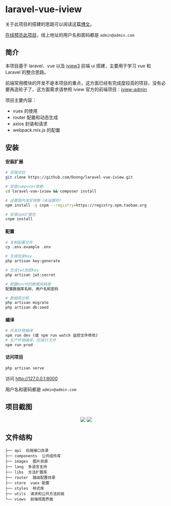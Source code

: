 # laravel-vue-iview



关于此项目的搭建的思路可以阅读这篇[博文](https://segmentfault.com/a/1190000013212484)。

[在线预览此项目](http://admin.donnebox.com)，线上地址的用户名和密码都是 `admin@admin.com`

## 简介

本项目基于 laravel、vue 以及 [iview3](https://www.iviewui.com/) 前端 ui 搭建，主要用于学习 vue 和 Laravel 的整合思路。

前端常用模块的开发不是本项目的重点，这方面已经有完成度较高的项目，没有必要再造轮子了，这方面需求请参照 iview 官方的前端项目：[iview-admin](https://github.com/iview/iview-admin)

项目主要内容：

- vuex 的使用
- router 配置和动态生成
- axios 封装和请求
- webpack.mix.js 的配置

## 安装

#### 安装扩展

```bash
# 克隆项目
git clone https://github.com/Donng/laravel-vue-iview.git

# 安装composer依赖
cd laravel-vue-iview && composer install

# 设置国内淘宝镜像（未设置的）
npm install -g cnpm --registry=https://registry.npm.taobao.org

# 安装npm扩展包
cnpm install
```
#### 配置

```bash
# 复制配置文件
cp .env.example .env

# 生成加密key
php artisan key:generate

# 生成jwt加密key
php artisan jwt:secret

# 配置env中的数据库链接
配置数据库名称、用户名和密码

# 数据库迁移
php artisan migrate
php artisan db:seed
```

#### 编译

```bash
# 开发环境编译
npm run dev (或 npm run watch 监控文件修改)
# 生产环境编译，压缩JS文件
npm run prod
```
#### 访问项目

```bash
php artisan serve
```

访问 http://127.0.0.1:8000

用户名和密码都是 `admin@admin.com`

## 项目截图

<p align="center">
  <img src='http://image.donnebox.com/github/laravel-vue-iview-login.jpg'/>
  <img src='http://image.donnebox.com/github/laravel-vue-iview-dashboard.jpg'/>
</p>


## 文件结构

```
├── api  后端接口目录
├── components  公共组件库
├── images  图片资源
├── lang  多语言支持
├── libs  方法扩展库      
├── router  路由配置目录
├── store  vuex 配置
├── styles  样式库
├── utils  请求和公共方法封装
└── views  前端视图界面
```


